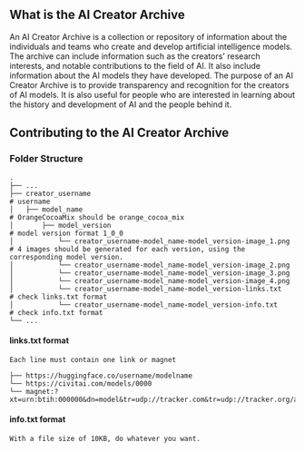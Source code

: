 ## What is the AI Creator Archive 

An AI Creator Archive is a collection or repository of information about the individuals and teams who create and develop artificial intelligence models. 
The archive can include information such as the creators' research interests, and notable contributions to the field of AI.
It also include information about the AI models they have developed. 
The purpose of an AI Creator Archive is to provide transparency and recognition for the creators of AI models. 
It is also useful for people who are interested in learning about the history and development of AI and the people behind it.

## Contributing to the AI Creator Archive

### Folder Structure

```
.
├── ...
├── creator_username                                                    # username
│   ├── model_name                                                      # OrangeCocoaMix should be orange_cocoa_mix
│       ├── model_version                                               # model version format 1_0_0
│           └── creator_username-model_name-model_version-image_1.png   # 4 images should be generated for each version, using the corresponding model version.
│           └── creator_username-model_name-model_version-image_2.png
│           └── creator_username-model_name-model_version-image_3.png
│           └── creator_username-model_name-model_version-image_4.png
│           └── creator_username-model_name-model_version-links.txt     # check links.txt format
│           └── creator_username-model_name-model_version-info.txt      # check info.txt format
└── ...
```

#### links.txt format

```
Each line must contain one link or magnet

├── https://huggingface.co/username/modelname
└── https://civitai.com/models/0000
└── magnet:?xt=urn:btih:000000&dn=model&tr=udp://tracker.com&tr=udp://tracker.org/announce
```

#### info.txt format

```
With a file size of 10KB, do whatever you want.
```
